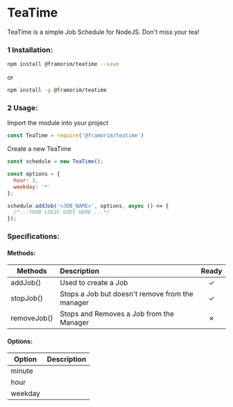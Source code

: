 # TeaTime

TeaTime is a simple Job Schedule for NodeJS.
Don't miss your tea!

### 1 Installation:

```sh
npm install @framorim/teatime --save
```
or 
```sh
npm install -g @framorim/teatime 
```

### 2 Usage:
Import the module into your project

```javascript
const TeaTime = require('@framorim/teatime')
```

Create a new TeaTime
```javascript
const schedule = new TeaTime();
```

```javascript
const options = { 
  hour: 3, 
  weekday: '*' 
};

schedule.addJob('<JOB_NAME>', options, async () => {
  /*...YOUR LOGIC GOES HERE ...*/
});
```
### Specifications:
#### Methods:
| Methods       | Description                                     | Ready |
| ------------- |:------------------------------------------------|:-----:|
| addJob()      | Used to create a Job                            |   ✓   |
| stopJob()     | Stops a Job but doesn't remove from the manager |   ✓   |
| removeJob()   | Stops and Removes a Job from the Manager        |   ✗   |

#### Options:
| Option   | Description  |
| -------- |:-------------|
| minute   |              |
| hour     |              |
| weekday  |              |
